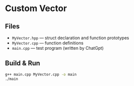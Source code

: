 # Custom Vector

## Files
- `MyVector.hpp` — struct declaration and function prototypes  
- `MyVector.cpp` — function definitions  
- `main.cpp` — test program (written by ChatGpt)

## Build & Run
```bash
g++ main.cpp MyVector.cpp -o main
./main